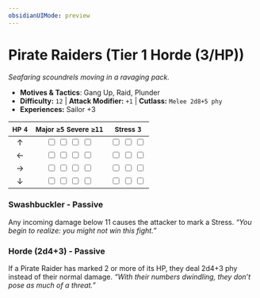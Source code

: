 ```yaml
---
obsidianUIMode: preview
---
```

# Pirate Raiders (Tier 1 Horde (3/HP))

*Seafaring scoundrels moving in a ravaging pack.*

- **Motives & Tactics**: Gang Up, Raid, Plunder
- **Difficulty:** `12` | **Attack Modifier:** `+1` | **Cutlass:** `Melee 2d8+5 phy`
- **Experiences:** Sailor +3

| <small>HP</small> `4` | <small>Major</small> `≥5` <small>Severe</small> `≥11` | <small>Stress</small> `3` |
|:-:|:-:|:-:|
| ↑ |  <input type="checkbox" unchecked id="9bbd1f7a"> <input type="checkbox" unchecked id="21c40c58"> <input type="checkbox" unchecked id="214ba484"> <input type="checkbox" unchecked id="f11f513a"> |  <input type="checkbox" unchecked id="aad41825"> <input type="checkbox" unchecked id="de208826"> <input type="checkbox" unchecked id="7c33987c"> |
| ← |  <input type="checkbox" unchecked id="5c656e8d"> <input type="checkbox" unchecked id="2454780d"> <input type="checkbox" unchecked id="9a6a268e"> <input type="checkbox" unchecked id="362c3e2e"> |  <input type="checkbox" unchecked id="78dc5e77"> <input type="checkbox" unchecked id="a5ab7826"> <input type="checkbox" unchecked id="2b753091"> |
| → |  <input type="checkbox" unchecked id="53851755"> <input type="checkbox" unchecked id="0b3dee2e"> <input type="checkbox" unchecked id="325ae360"> <input type="checkbox" unchecked id="ab06f0f4"> |  <input type="checkbox" unchecked id="69fc5954"> <input type="checkbox" unchecked id="6bc6ba13"> <input type="checkbox" unchecked id="066a0664"> |
| ↓ |  <input type="checkbox" unchecked id="6ee484e0"> <input type="checkbox" unchecked id="90bb7604"> <input type="checkbox" unchecked id="28f148d0"> <input type="checkbox" unchecked id="e85536c1"> |  <input type="checkbox" unchecked id="c2706494"> <input type="checkbox" unchecked id="7bc54bf0"> <input type="checkbox" unchecked id="0895c3ee"> |

### Swashbuckler - Passive

Any incoming damage below 11 causes the attacker to mark a Stress. *“You begin to realize: you might not win this fight.”*

### Horde (2d4+3) - Passive

If a Pirate Raider has marked 2 or more of its HP, they deal 2d4+3 phy instead of their normal damage. *“With their numbers dwindling, they don’t pose as much of a threat.”*

